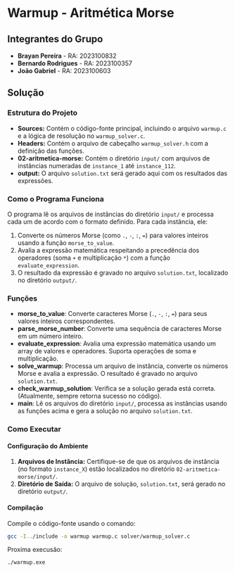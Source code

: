 # Warmup - Aritmética Morse

## Integrantes do Grupo

- **Brayan Pereira** - RA: 2023100832
- **Bernardo Rodrigues** - RA: 2023100357
- **João Gabriel** - RA: 2023100603

## Solução

### Estrutura do Projeto

- **Sources:** Contém o código-fonte principal, incluindo o arquivo `warmup.c` e a lógica de resolução no `warmup_solver.c`.
- **Headers:** Contém o arquivo de cabeçalho `warmup_solver.h` com a definição das funções.
- **02-aritmetica-morse:** Contém o diretório `input/` com arquivos de instâncias numeradas de `instance_1` até `instance_112`.
- **output:** O arquivo `solution.txt` será gerado aqui com os resultados das expressões.

### Como o Programa Funciona

O programa lê os arquivos de instâncias do diretório `input/` e processa cada um de acordo com o formato definido. Para cada instância, ele:

1. Converte os números Morse (como `.`, `-`, `:`, `=`) para valores inteiros usando a função `morse_to_value`.
2. Avalia a expressão matemática respeitando a precedência dos operadores (soma `+` e multiplicação `*`) com a função `evaluate_expression`.
3. O resultado da expressão é gravado no arquivo `solution.txt`, localizado no diretório `output/`.

### Funções

- **morse_to_value**: Converte caracteres Morse (`.`, `-`, `:`, `=`) para seus valores inteiros correspondentes.
- **parse_morse_number**: Converte uma sequência de caracteres Morse em um número inteiro.
- **evaluate_expression**: Avalia uma expressão matemática usando um array de valores e operadores. Suporta operações de soma e multiplicação.
- **solve_warmup**: Processa um arquivo de instância, converte os números Morse e avalia a expressão. O resultado é gravado no arquivo `solution.txt`.
- **check_warmup_solution**: Verifica se a solução gerada está correta. (Atualmente, sempre retorna sucesso no código).
- **main**: Lê os arquivos do diretório `input/`, processa as instâncias usando as funções acima e gera a solução no arquivo `solution.txt`.

### Como Executar

#### Configuração do Ambiente

1. **Arquivos de Instância:** Certifique-se de que os arquivos de instância (no formato `instance_X`) estão localizados no diretório `02-aritmetica-morse/input/`.
2. **Diretório de Saída:** O arquivo de solução, `solution.txt`, será gerado no diretório `output/`.

#### Compilação

Compile o código-fonte usando o comando:

```bash
gcc -I../include -o warmup warmup.c solver/warmup_solver.c
```
Proxima execusão:
```bash
./warmup.exe
